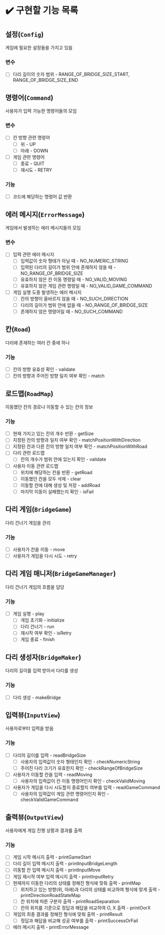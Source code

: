 # ✔️ 구현할 기능 목록

## 설정(`Config`)

게임에 필요한 설정들을 가지고 있음

### 변수
- [ ] 다리 길이의 숫자 범위 - RANGE_OF_BRIDGE_SIZE_START, RANGE_OF_BRIDGE_SIZE_END

## 명령어(`Command`)

사용자가 입력 가능한 명령어들의 모임

### 변수
- [ ] 칸 방향 관련 명령어
  - [ ] 위 - UP
  - [ ] 아래 - DOWN
- [ ] 게임 관련 명령어
  - [ ] 종료 - QUIT
  - [ ] 재시도 - RETRY

### 기능
- [ ] 코드에 해당하는 명령어 값 반환

## 에러 메시지(`ErrorMessage`)

게임에서 발생하는 에러 메시지들의 모임

### 변수
- [ ] 입력 관련 에러 메시지
  - [ ] 입력값이 숫자 형태가 아닐 때 - NO_NUMERIC_STRING
  - [ ] 입력된 다리의 길이가 범위 안에 존재하지 않을 때 - NO_RANGE_OF_BRIDGE_SIZE
  - [ ] 유효하지 않은 칸 이동 명령일 때 - NO_VALID_MOVING
  - [ ] 유효하지 않은 게임 관련 명령일 때 - NO_VALID_GAME_COMMAND
- [ ] 게임 실행 도중 발생하는 에러 메시지
  - [ ] 칸의 방향이 올바르지 않을 때 - NO_SUCH_DIRECTION
  - [ ] 다리의 길이가 범위 안에 없을 때 - NO_RANGE_OF_BRIDGE_SIZE
  - [ ] 존재하지 않은 명령어일 때 - NO_SUCH_COMMAND

## 칸(`Road`)

다리에 존재하는 여러 칸 중에 하나

### 기능
- [ ] 칸의 방향 유효성 확인 - validate
- [ ] 칸의 방향과 주어진 방향 일치 여부 확인 - match

## 로드맵(`RoadMap`)

이동했던 칸의 경로나 이동할 수 있는 칸의 정보

### 기능
- [ ] 현재 가지고 있는 칸의 개수 반환 - getSize
- [ ] 지정된 칸의 방향과 일치 여부 확인 - matchPositionWithDirection
- [ ] 지정된 칸과 다른 칸의 방향 일치 여부 확인 - matchPositionWithRoad
- [ ] 다리 관련 로드맵
  - [ ] 칸의 개수가 범위 안에 있는지 확인 - validate
- [ ] 사용자 이동 관련 로드맵
  - [ ] 위치에 해당하는 칸을 반환 - getRoad
  - [ ] 이동했던 칸을 모두 삭제 - clear
  - [ ] 이동할 칸에 대해 생성 및 저장 - addRoad
  - [ ] 마지막 이동이 실패했는지 확인 - isFail

## 다리 게임(`BridgeGame`)

다리 건너기 게임을 관리

### 기능
- [ ] 사용자가 칸을 이동 - move
- [ ] 사용자가 게임을 다시 시도 - retry

## 다리 게임 매니저(`BridgeGameManager`)

다리 건너기 게임의 흐름을 담당

### 기능
- [ ] 게임 실행 - play
  - [ ] 게임 초기화 - initialize
  - [ ] 다리 건너기 - run
  - [ ] 재시작 여부 확인 - isRetry
  - [ ] 게임 종료 - finish

## 다리 생성자(`BridgeMaker`)

다리의 길이를 입력 받아서 다리를 생성

### 기능
- [ ] 다리 생성 - makeBridge

## 입력뷰(`InputView`)

사용자로부터 입력을 받음

### 기능
- [ ] 다리의 길이를 입력 - readBridgeSize
  - [ ] 사용자의 입력값이 숫자 형태인지 확인 - checkNumericString
  - [ ] 주어진 다리 크기가 유효한지 확인 - checkRangeOfBridgeSize
- [ ] 사용자가 이동할 칸을 입력 - readMoving
  - [ ] 사용자의 입력값이 칸 이동 명령어인지 확인 - checkValidMoving
- [ ] 사용자가 게임을 다시 시도할지 종료할지 여부를 입력 - readGameCommand
  - [ ] 사용자의 입력값이 게임 관련 명령어인지 확인 - checkValidGameCommand

## 출력뷰(`OutputView`)

사용자에게 게임 진행 상황과 결과를 출력

### 기능
- [ ] 게임 시작 메시지 출력 - printGameStart
- [ ] 다리 길이 입력 메시지 출력 - printInputBridgeLength
- [ ] 이동할 칸 입력 메시지 출력 - printInputMove
- [ ] 게임 재시작 여부 입력 메시지 출력 - printInputRetry
- [ ] 현재까지 이동한 다리의 상태를 정해진 형식에 맞춰 출력 - printMap
  - [ ] 위치하고 있는 방향(위, 아래)과 다리의 상태를 비교하여 형식에 맞게 출력 - printDirectionRoadStateMap 
  - [ ] 칸 위치에 따른 구분자 출력 - printRoadSeparation
  - [ ] 칸의 위치를 기준으로 정답과 해답을 비교하여 O, X 출력 - printOorX
- [ ] 게임의 최종 결과를 정해진 형식에 맞춰 출력 - printResult
  - [ ] 정답과 해답을 비교해 성공 여부를 출력 - printSuccessOrFail
- [ ] 에러 메시지 출력 - printErrorMessage